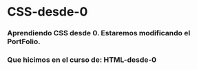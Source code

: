 # CSS-desde-0
### Aprendiendo CSS desde 0. Estaremos modificando el PortFolio.
### Que hicimos en el curso de: HTML-desde-0

